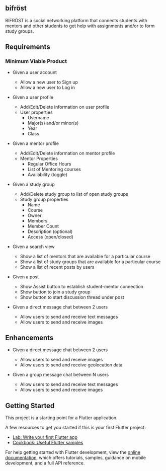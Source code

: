 ## bifröst

BIFRÖST is a social networking platform that connects students with mentors and
other students to get help with assignments and/or to form study groups.

## Requirements

### Minimum Viable Product
* Given a user account
  * Allow a new user to Sign up 
  * Allow a new user to Log in

* Given a user profile
  * Add/Edit/Delete information on user profile
  * User properties
    * Username
    * Major(s) and/or minor(s)
    * Year
    * Class
   
* Given a mentor profile
  * Add/Edit/Delete information on mentor profile  
  * Mentor Properties
    * Regular Office Hours
    * List of Mentoring courses
    * Availability (toggle)

* Given a study group
  * Add/Delete study group to list of open study groups
  * Study group properties
    * Name
    * Course
    * Owner
    * Members
    * Member Count
    * Description (optional)
    * Access (open/closed)

* Given a search view
  * Show a list of mentors that are available for a particular course
  * Show a list of study groups that are available for a particular course
  * Show a list of recent posts by users

* Given a post
  * Show Assist button to establish student-mentor connection
  * Show button to join a study group
  * Show button to start discussion thread under post
  
* Given a direct message chat between 2 users
  * Allow users to send and receive text messages
  * Allow users to send and receive images

## Enhancements

* Given a direct message chat between 2 users
  * Allow users to send and receive images
  * Allow users to send and receive geolocation data
  
* Given a group message chat between N users
  * Allow users to send and receive text messages
  * Allow users to send and receive images


## Getting Started

This project is a starting point for a Flutter application.

A few resources to get you started if this is your first Flutter project:

- [Lab: Write your first Flutter app](https://docs.flutter.dev/get-started/codelab)
- [Cookbook: Useful Flutter samples](https://docs.flutter.dev/cookbook)

For help getting started with Flutter development, view the
[online documentation](https://docs.flutter.dev/), which offers tutorials,
samples, guidance on mobile development, and a full API reference.



